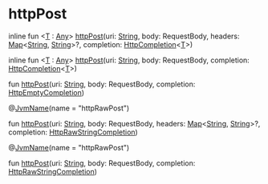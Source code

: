 # httpPost


inline fun &lt;[T](http-post.md) : [Any](https://kotlinlang.org/api/latest/jvm/stdlib/kotlin/-any/index.html)&gt; [httpPost](http-post.md)(uri: [String](https://kotlinlang.org/api/latest/jvm/stdlib/kotlin/-string/index.html), body: RequestBody, headers: [Map](https://kotlinlang.org/api/latest/jvm/stdlib/kotlin.collections/-map/index.html)&lt;[String](https://kotlinlang.org/api/latest/jvm/stdlib/kotlin/-string/index.html), [String](https://kotlinlang.org/api/latest/jvm/stdlib/kotlin/-string/index.html)&gt;?, completion: [HttpCompletion](-http-completion/index.md)&lt;[T](http-post.md)&gt;)

inline fun &lt;[T](http-post.md) : [Any](https://kotlinlang.org/api/latest/jvm/stdlib/kotlin/-any/index.html)&gt; [httpPost](http-post.md)(uri: [String](https://kotlinlang.org/api/latest/jvm/stdlib/kotlin/-string/index.html), body: RequestBody, completion: [HttpCompletion](-http-completion/index.md)&lt;[T](http-post.md)&gt;)

fun [httpPost](http-post.md)(uri: [String](https://kotlinlang.org/api/latest/jvm/stdlib/kotlin/-string/index.html), body: RequestBody, completion: [HttpEmptyCompletion](-http-empty-completion/index.md))

@[JvmName](https://kotlinlang.org/api/latest/jvm/stdlib/kotlin.jvm/-jvm-name/index.html)(name = &quot;httpRawPost&quot;)

fun [httpPost](http-post.md)(uri: [String](https://kotlinlang.org/api/latest/jvm/stdlib/kotlin/-string/index.html), body: RequestBody, headers: [Map](https://kotlinlang.org/api/latest/jvm/stdlib/kotlin.collections/-map/index.html)&lt;[String](https://kotlinlang.org/api/latest/jvm/stdlib/kotlin/-string/index.html), [String](https://kotlinlang.org/api/latest/jvm/stdlib/kotlin/-string/index.html)&gt;?, completion: [HttpRawStringCompletion](index.md#1273102375%2FClasslikes%2F-470698881))

@[JvmName](https://kotlinlang.org/api/latest/jvm/stdlib/kotlin.jvm/-jvm-name/index.html)(name = &quot;httpRawPost&quot;)

fun [httpPost](http-post.md)(uri: [String](https://kotlinlang.org/api/latest/jvm/stdlib/kotlin/-string/index.html), body: RequestBody, completion: [HttpRawStringCompletion](index.md#1273102375%2FClasslikes%2F-470698881))
